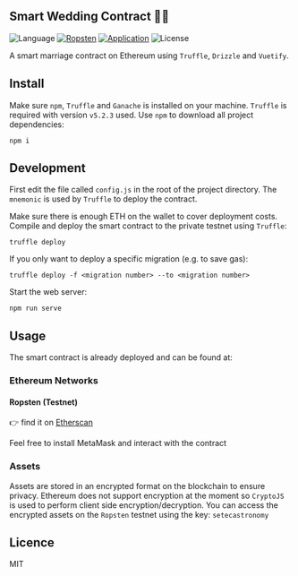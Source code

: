 ## Smart Wedding Contract 🤵👰

![Language](https://img.shields.io/badge/language-solidity-brightgreen.svg)
[![Ropsten](https://img.shields.io/badge/contract-ropsten-orange.svg)](https://ropsten.etherscan.io/address/0xCC8d30311E4f13a9EAEA90b7505857FB2089F774#code)
[![Application](https://img.shields.io/badge/application-live-e91e63.svg)](https://wedding.scarbery.com/)
![License](https://img.shields.io/badge/license-MIT-green.svg)

A smart marriage contract on Ethereum using `Truffle`, `Drizzle` and `Vuetify`.

## Install

Make sure `npm`, `Truffle` and `Ganache` is installed on your machine. `Truffle` is required with version `v5.2.3` used.
Use `npm` to download all project dependencies:

```
npm i
```

## Development

First edit the file called `config.js` in the root of the project directory.
The `mnemonic` is used by `Truffle` to deploy the contract.

Make sure there is enough ETH on the wallet to cover deployment costs.
Compile and deploy the smart contract to the private testnet using `Truffle`:

```shell
truffle deploy
```

If you only want to deploy a specific migration (e.g. to save gas):

```shell
truffle deploy -f <migration number> --to <migration number>
```

Start the web server:

```shell
npm run serve
```

## Usage

The smart contract is already deployed and can be found at:

### Ethereum Networks

#### Ropsten (Testnet)

👉 find it on [Etherscan](https://ropsten.etherscan.io/address/0xCC8d30311E4f13a9EAEA90b7505857FB2089F774#code)

Feel free to install MetaMask and interact with the contract

### Assets

Assets are stored in an encrypted format on the blockchain to ensure privacy.
Ethereum does not support encryption at the moment so `CryptoJS` is used to perform client side encryption/decryption.
You can access the encrypted assets on the `Ropsten` testnet using the key: `setecastronomy`

## Licence

MIT